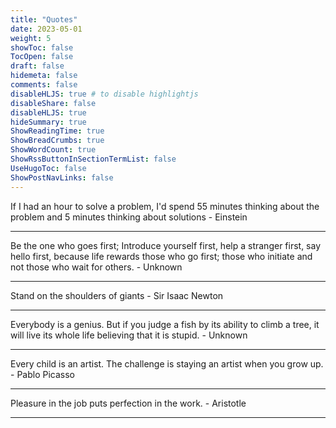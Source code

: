 ```yaml
---
title: "Quotes"
date: 2023-05-01
weight: 5
showToc: false
TocOpen: false
draft: false
hidemeta: false
comments: false
disableHLJS: true # to disable highlightjs
disableShare: false
disableHLJS: true
hideSummary: true
ShowReadingTime: true
ShowBreadCrumbs: true
ShowWordCount: true
ShowRssButtonInSectionTermList: false
UseHugoToc: false
ShowPostNavLinks: false
---
```


If I had an hour to solve a problem, I'd spend 55 minutes thinking about the problem and 5 minutes thinking about solutions - Einstein

---

Be the one who goes first; Introduce yourself first, help a stranger first, say hello first, because life rewards those who go first; those who initiate and not those who wait for others. - Unknown  

---

Stand on the shoulders of giants - Sir Isaac Newton 

---

Everybody is a genius. But if you judge a fish by its ability to climb a tree, it will live its whole life believing that it is stupid. - Unknown

---

Every child is an artist. The challenge is staying an artist when you grow up. - Pablo Picasso

---

Pleasure in the job puts perfection in the work. - Aristotle

---